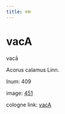 ```yaml
---
title: वचा
---
```


# vacA

vacā  <div n="P" />Acorus calamus Linn.

lnum: 409

image: [451](https://www.sanskrit-lexicon.uni-koeln.de/scans/csl-apidev/servepdf.php?dict=snp&page=451)

cologne link: [vacA](https://sanskrit-lexicon.uni-koeln.de/scans/csl-apidev/getword.php?dict=snp&key=vacA)

